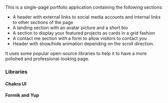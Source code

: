 This is a single-page portfolio application containing the following sections:

- A header with external links to social media accounts and internal links to other sections of the page
- A landing section with an avatar picture and a short bio
- A section to display your featured projects as cards in a grid fashion
- A contact me section with a form to allow visitors to contact you
- Header with show/hide animation depending on the scroll direction.

It uses some popular open-source libraries to help it to have a more polished and professional-looking page.

### Libraries

#### Chakra UI
#### Formik and Yup
